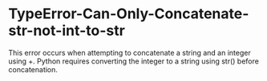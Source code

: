 # TypeError-Can-Only-Concatenate-str-not-int-to-str
This error occurs when attempting to concatenate a string and an integer using +. Python requires converting the integer to a string using str() before concatenation.
